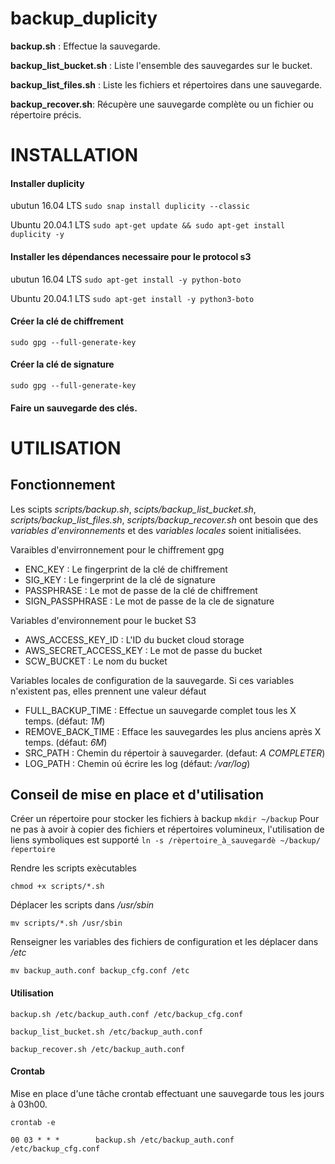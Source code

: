 # backup_duplicity


**backup.sh** : Effectue la sauvegarde.

**backup_list_bucket.sh** : Liste l'ensemble des sauvegardes sur le bucket.

**backup_list_files.sh** : Liste les fichiers et répertoires dans une sauvegarde.

**backup_recover.sh**: Récupère une sauvegarde complète ou un fichier ou répertoire précis.


# INSTALLATION

#### Installer duplicity
ubutun 16.04 LTS
`sudo snap install duplicity --classic`
	
Ubuntu 20.04.1 LTS
`sudo apt-get update && sudo apt-get install duplicity -y`

#### Installer les dépendances necessaire pour le protocol s3

ubutun 16.04 LTS
`sudo apt-get install -y python-boto`

Ubuntu 20.04.1 LTS
`sudo apt-get install -y python3-boto`

#### Créer la clé de chiffrement
  `sudo gpg --full-generate-key`

#### Créer la clé de signature
  `sudo gpg --full-generate-key`

#### Faire un sauvegarde des clés.



# UTILISATION

## Fonctionnement

Les scipts *scripts/backup.sh*, *scipts/backup_list_bucket.sh*, *scripts/backup_list_files.sh*, *scripts/backup_recover.sh* ont besoin que des *variables d'environnements* et des *variables locales* soient initialisées.

Varaibles d'envirronnement pour le chiffrement gpg
* ENC_KEY : Le fingerprint de la clé de chiffrement
* SIG_KEY : Le fingerprint de la clé de signature
* PASSPHRASE : Le mot de passe de la clé de chiffrement
* SIGN_PASSPHRASE : Le mot de passe de la cle de signature

Variables d'environnement pour le bucket S3
* AWS_ACCESS_KEY_ID : L'ID du bucket cloud storage
* AWS_SECRET_ACCESS_KEY : Le mot de passe du bucket
* SCW_BUCKET : Le nom du bucket

Variables locales de configuration de la sauvegarde.
Si ces variables n'existent pas, elles prennent une valeur défaut
* FULL_BACKUP_TIME : Effectue un sauvegarde complet tous les X temps. (défaut: *1M*)
* REMOVE_BACK_TIME : Efface les sauvegardes les plus anciens après X temps. (défaut: *6M*)
* SRC_PATH : Chemin du répertoir à sauvegarder. (defaut: *A COMPLETER*)
* LOG_PATH : Chemin oú écrire les log (défaut: */var/log*)




## Conseil de mise en place et d'utilisation

Créer un répertoire pour stocker les fichiers à backup
`mkdir ~/backup`
Pour ne pas à avoir à copier des fichiers et répertoires volumineux, l'utilisation de liens symboliques est supporté
`ln -s /rèpertoire_à_sauvegardè ~/backup/ŕepertoire`

Rendre les scripts exècutables 

`chmod +x scripts/*.sh `

Déplacer les scripts dans */usr/sbin*

`mv scripts/*.sh /usr/sbin`

Renseigner les variables des fichiers de configuration et les déplacer dans */etc*

`mv backup_auth.conf backup_cfg.conf /etc`

#### Utilisation
`backup.sh /etc/backup_auth.conf /etc/backup_cfg.conf`

`backup_list_bucket.sh /etc/backup_auth.conf`

`backup_recover.sh /etc/backup_auth.conf`

#### Crontab
Mise en place d'une tâche crontab effectuant une sauvegarde tous les jours à 03h00.

`crontab -e`

`00 03 * * *		backup.sh /etc/backup_auth.conf /etc/backup_cfg.conf`



